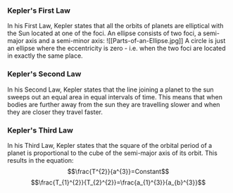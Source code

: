 ### Kepler's First Law
In his First Law, Kepler states that all the orbits of planets are elliptical with the Sun located at one of the foci.
An ellipse consists of two foci, a semi-major axis and a semi-minor axis:
![[Parts-of-an-Ellipse.jpg]]
A circle is just an ellipse where the eccentricity is zero - i.e. when the two foci are located in exactly the same place.
### Kepler's Second Law
In his Second Law, Kepler states that the line joining a planet to the sun sweeps out an equal area in equal intervals of time.
This means that when bodies are further away from the sun they are travelling slower and when they are closer they travel faster.
### Kepler's Third Law
In his Third Law, Kepler states that the square of the orbital period of a planet is proportional to the cube of the semi-major axis of its orbit. This results in the equation:
$$\frac{T^{2}}{a^{3}}=Constant$$
$$\frac{T_{1}^{2}}{T_{2}^{2}}=\frac{a_{1}^{3}}{a_{b}^{3}}$$
